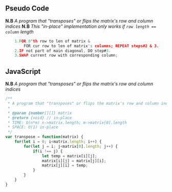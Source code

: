 ## Pseudo Code
**N.B** _A program that "transposes" or flips the matrix's row and column indices_
**N.B** _This "in-place" implementation only works if ```row length == column``` length_
 
```c
    1.FOR 0'th row to len of matrix & 
        FOR cur row to len of matrix's columns; REPEAT steps#2 & 3.
    2.IF not part of main diagonal, DO step#3.
    3.SWAP current row with corresponding column;
```

## JavaScript
**N.B** _A program that "transposes" or flips the matrix's row and column indices_

```js
/**
 * A program that "transposes" or flips the matrix's row and column indices
 *
 * @param {number[][]} matrix
 * @return {void} // in-place
 * TIME: O(n*m) n->matrix.length; m->matrix[0].length
 * SPACE: O(1) in-place
 */
var transpose = function(matrix) {
    for(let i = 0; i<matrix.length; i++) {
        for(let j = i; j<matrix[0].length; j++) {
            if(i !== j) {
                let temp = matrix[i][j];
                matrix[i][j] = matrix[j][i];
                matrix[j][i] = temp;
            }
        }
    }
}

```